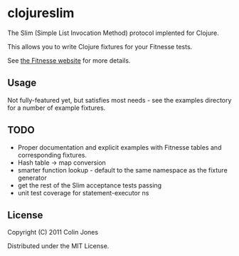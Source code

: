 # clojureslim

The Slim (Simple List Invocation Method) protocol implented for Clojure.

This allows you to write Clojure fixtures for your Fitnesse tests.

See [the Fitnesse website](http://fitnesse.org/) for more details.

## Usage

Not fully-featured yet, but satisfies most needs - see the examples directory
for a number of example fixtures.

## TODO

* Proper documentation and explicit examples with Fitnesse tables and
corresponding fixtures.
* Hash table -> map conversion
* smarter function lookup - default to the same namespace as the fixture
generator
* get the rest of the Slim acceptance tests passing
* unit test coverage for statement-executor ns

## License

Copyright (C) 2011 Colin Jones

Distributed under the MIT License.
